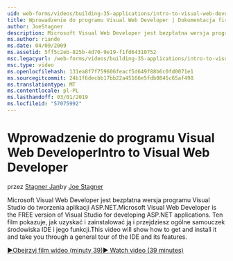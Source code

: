 ```yaml
---
uid: web-forms/videos/building-35-applications/intro-to-visual-web-developer
title: Wprowadzenie do programu Visual Web Developer | Dokumentacja firmy Microsoft
author: JoeStagner
description: Microsoft Visual Web Developer jest bezpłatna wersja programu Visual Studio do tworzenia aplikacji ASP.NET. Ten film pokazuje, jak pobrać i zainstalować go i t...
ms.author: riande
ms.date: 04/09/2009
ms.assetid: 5ff5c2eb-825b-4d70-9e19-f1fd64310752
msc.legacyurl: /web-forms/videos/building-35-applications/intro-to-visual-web-developer
msc.type: video
ms.openlocfilehash: 131ea8f7f759606feacf5d649f88b6c0fd0071e1
ms.sourcegitcommit: 24b1f6decbb17bb22a45166e5fdb0845c65af498
ms.translationtype: MT
ms.contentlocale: pl-PL
ms.lasthandoff: 03/01/2019
ms.locfileid: "57075992"
---
```

<a name="intro-to-visual-web-developer"></a><span data-ttu-id="3316c-104">Wprowadzenie do programu Visual Web Developer</span><span class="sxs-lookup"><span data-stu-id="3316c-104">Intro to Visual Web Developer</span></span>
====================
<span data-ttu-id="3316c-105">przez [Stagner Jan](https://github.com/JoeStagner)</span><span class="sxs-lookup"><span data-stu-id="3316c-105">by [Joe Stagner](https://github.com/JoeStagner)</span></span>

<span data-ttu-id="3316c-106">Microsoft Visual Web Developer jest bezpłatna wersja programu Visual Studio do tworzenia aplikacji ASP.NET.</span><span class="sxs-lookup"><span data-stu-id="3316c-106">Microsoft Visual Web Developer is the FREE version of Visual Studio for developing ASP.NET applications.</span></span> <span data-ttu-id="3316c-107">Ten film pokazuje, jak uzyskać i zainstalować ją i przejdziesz ogólne samouczek środowiska IDE i jego funkcji.</span><span class="sxs-lookup"><span data-stu-id="3316c-107">This video will show how to get and install it and take you through a general tour of the IDE and its features.</span></span>

[<span data-ttu-id="3316c-108">&#9654;Obejrzyj film wideo (minuty 39)</span><span class="sxs-lookup"><span data-stu-id="3316c-108">&#9654; Watch video (39 minutes)</span></span>](https://channel9.msdn.com/Blogs/ASP-NET-Site-Videos/intro-to-visual-web-developer)
